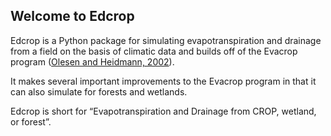 ## Welcome to Edcrop

Edcrop is a Python package for simulating evapotranspiration and drainage from a field on the basis of 
climatic data and builds off of the Evacrop program ([Olesen and Heidmann, 2002](https://www.yumpu.com/da/document/view/17948798/evacrop-et-program-til-beregning-af-aktuel-fordampning-og-)).

It makes several important improvements to the Evacrop program in that it can also simulate for forests and wetlands.

Edcrop is short for “Evapotranspiration and Drainage from CROP, wetland, or forest”.
